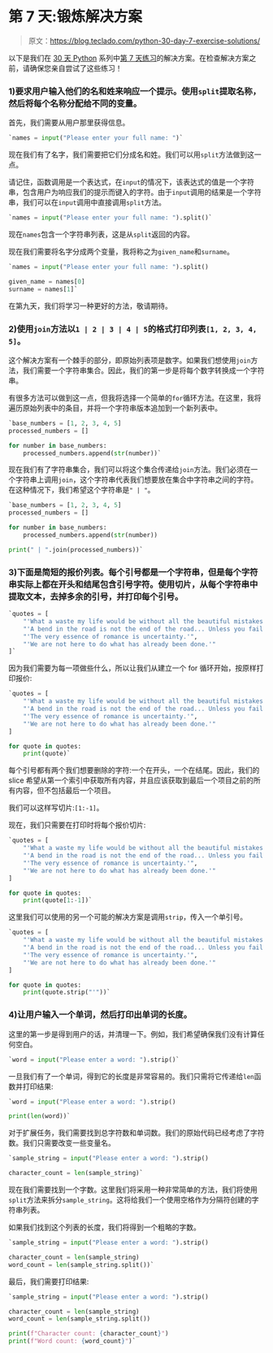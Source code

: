 # 第 7 天:锻炼解决方案

> 原文：<https://blog.teclado.com/python-30-day-7-exercise-solutions/>

以下是我们在 [30 天 Python](https://blog.teclado.com/30-days-of-python/) 系列中[第 7 天练习](/30-days-of-python/python-30-day-7-split-join)的解决方案。在检查解决方案之前，请确保您亲自尝试了这些练习！

### 1)要求用户输入他们的名和姓来响应一个提示。使用`split`提取名称，然后将每个名称分配给不同的变量。

首先，我们需要从用户那里获得信息。

```py
`names = input("Please enter your full name: ")` 
```

现在我们有了名字，我们需要把它们分成名和姓。我们可以用`split`方法做到这一点。

请记住，函数调用是一个表达式，在`input`的情况下，该表达式的值是一个字符串，包含用户为响应我们的提示而键入的字符。由于`input`调用的结果是一个字符串，我们可以在`input`调用中直接调用`split`方法。

```py
`names = input("Please enter your full name: ").split()` 
```

现在`names`包含一个字符串列表，这是从`split`返回的内容。

现在我们需要将名字分成两个变量，我将称之为`given_name`和`surname`。

```py
`names = input("Please enter your full name: ").split()

given_name = names[0]
surname = names[1]` 
```

在第九天，我们将学习一种更好的方法，敬请期待。

### 2)使用`join`方法以`1 | 2 | 3 | 4 | 5`的格式打印列表`[1, 2, 3, 4, 5]`。

这个解决方案有一个棘手的部分，即原始列表项是数字。如果我们想使用`join`方法，我们需要一个字符串集合。因此，我们的第一步是将每个数字转换成一个字符串。

有很多方法可以做到这一点，但我将选择一个简单的`for`循环方法。在这里，我将遍历原始列表中的条目，并将一个字符串版本追加到一个新列表中。

```py
`base_numbers = [1, 2, 3, 4, 5]
processed_numbers = []

for number in base_numbers:
    processed_numbers.append(str(number))` 
```

现在我们有了字符串集合，我们可以将这个集合传递给`join`方法。我们必须在一个字符串上调用`join`，这个字符串代表我们想要放在集合中字符串之间的字符。在这种情况下，我们希望这个字符串是`" | "`。

```py
`base_numbers = [1, 2, 3, 4, 5]
processed_numbers = []

for number in base_numbers:
    processed_numbers.append(str(number))

print(" | ".join(processed_numbers))` 
```

### 3)下面是简短的报价列表。每个引号都是一个字符串，但是每个字符串实际上都在开头和结尾包含引号字符。使用切片，从每个字符串中提取文本，去掉多余的引号，并打印每个引号。

```py
`quotes = [
    "'What a waste my life would be without all the beautiful mistakes I've made.'",
    "'A bend in the road is not the end of the road... Unless you fail to make the turn.'",
    "'The very essence of romance is uncertainty.'",
    "'We are not here to do what has already been done.'"
]` 
```

因为我们需要为每一项做些什么，所以让我们从建立一个 for 循环开始，按原样打印报价:

```py
`quotes = [
    "'What a waste my life would be without all the beautiful mistakes I've made.'",
    "'A bend in the road is not the end of the road... Unless you fail to make the turn.'",
    "'The very essence of romance is uncertainty.'",
    "'We are not here to do what has already been done.'"
]

for quote in quotes:
    print(quote)` 
```

每个引号都有两个我们想要删除的字符:一个在开头，一个在结尾。因此，我们的 slice 希望从第一个索引中获取所有内容，并且应该获取到最后一个项目之前的所有内容，但不包括最后一个项目。

我们可以这样写切片:`[1:-1]`。

现在，我们只需要在打印时将每个报价切片:

```py
`quotes = [
    "'What a waste my life would be without all the beautiful mistakes I've made.'",
    "'A bend in the road is not the end of the road... Unless you fail to make the turn.'",
    "'The very essence of romance is uncertainty.'",
    "'We are not here to do what has already been done.'"
]

for quote in quotes:
    print(quote[1:-1])` 
```

这里我们可以使用的另一个可能的解决方案是调用`strip`，传入一个单引号。

```py
`quotes = [
    "'What a waste my life would be without all the beautiful mistakes I've made.'",
    "'A bend in the road is not the end of the road... Unless you fail to make the turn.'",
    "'The very essence of romance is uncertainty.'",
    "'We are not here to do what has already been done.'"
]

for quote in quotes:
    print(quote.strip("'"))` 
```

### 4)让用户输入一个单词，然后打印出单词的长度。

这里的第一步是得到用户的话，并清理一下。例如，我们希望确保我们没有计算任何空白。

```py
`word = input("Please enter a word: ").strip()` 
```

一旦我们有了一个单词，得到它的长度是非常容易的。我们只需将它传递给`len`函数并打印结果:

```py
`word = input("Please enter a word: ").strip()

print(len(word))` 
```

对于扩展任务，我们需要找到总字符数和单词数。我们的原始代码已经考虑了字符数。我们只需要改变一些变量名。

```py
`sample_string = input("Please enter a word: ").strip()

character_count = len(sample_string)` 
```

现在我们需要找到一个字数。这里我们将采用一种非常简单的方法，我们将使用`split`方法来拆分`sample_string`。这将给我们一个使用空格作为分隔符创建的字符串列表。

如果我们找到这个列表的长度，我们将得到一个粗略的字数。

```py
`sample_string = input("Please enter a word: ").strip()

character_count = len(sample_string)
word_count = len(sample_string.split())` 
```

最后，我们需要打印结果:

```py
`sample_string = input("Please enter a word: ").strip()

character_count = len(sample_string)
word_count = len(sample_string.split())

print(f"Character count: {character_count}")
print(f"Word count: {word_count}")` 
```